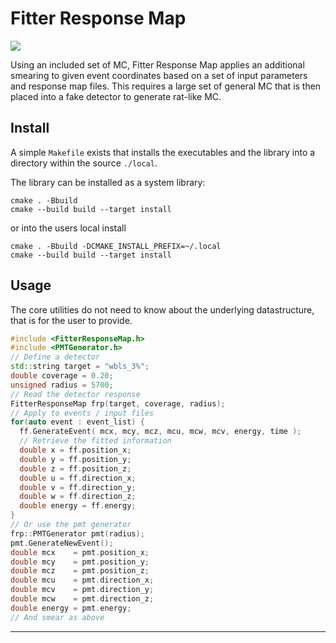 Fitter Response Map
===================

[![][travis-img]][travis-url]

Using an included set of MC, Fitter Response Map applies an additional
smearing to given event coordinates based on a set of input parameters
and response map files. This requires a large set of general MC that is
then placed into a fake detector to generate rat-like MC.

## Install
A simple `Makefile` exists that installs the executables and the library
into a directory within the source `./local`.

The library can be installed as a system library:
```shell
cmake . -Bbuild
cmake --build build --target install
```
or into the users local install
```shell
cmake . -Bbuild -DCMAKE_INSTALL_PREFIX=~/.local
cmake --build build --target install
```

## Usage
The core utilities do not need to know about the underlying datastructure,
that is for the user to provide.
```c++
#include <FitterResponseMap.h>
#include <PMTGenerator.h>
// Define a detector
std::string target = "wbls_3%";
double coverage = 0.20;
unsigned radius = 5700;
// Read the detector response
FitterResponseMap frp(target, coverage, radius);
// Apply to events / input files
for(auto event : event_list) {
  ff.GenerateEvent( mcx, mcy, mcz, mcu, mcw, mcv, energy, time );
  // Retrieve the fitted information
  double x = ff.position_x;
  double y = ff.position_y;
  double z = ff.position_z;
  double u = ff.direction_x;
  double v = ff.direction_y;
  double w = ff.direction_z;
  double energy = ff.energy;
}
// Or use the pmt generator
frp::PMTGenerator pmt(radius);
pmt.GenerateNewEvent();
double mcx    = pmt.position_x;
double mcy    = pmt.position_y;
double mcz    = pmt.position_z;
double mcu    = pmt.direction_x;
double mcv    = pmt.direction_y;
double mcw    = pmt.direction_z;
double energy = pmt.energy;
// And smear as above
```

---

[travis-img]: https://travis-ci.org/OGgroup/FitterResponseMap.svg?branch-master
[travis-url]: https://travis-ci.org/OGgroup/FitterResponseMap
